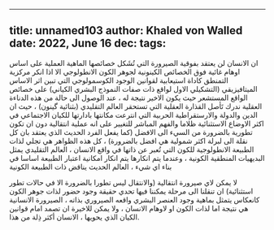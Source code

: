 
---
title: unnamed103
author: Khaled von Walled
date: 2022, June 16
dec:
tags:
---

ان الانسان لن يعتقد بفوقية الصيرورة التي تُشَكل خصائصها الماهية العملية على اساس اوهام غائية فوق الخصائص الكينونية لجوهر الكون الانطولوجي الا اذا انكر مركزية التمنطق كاداة استيعابية لقوانين الوجود الكوسمولوجي التي تبين اثر الاساس الميتافيزيقي (التشكيلي الاول لواقع ذات صفات النموذج البشري الكياني) على خصائص الواقع المستشعر حيث يكون الاخير نتيجة له ، عند الوصول الى حالة من هذه الدناءة العقلية ندرك تَأصل القذارة العقلية التي تستحقر العالم التقليدي (بثنائية گينون) ، حيث ان الدين والدولة والارستقراطية الحربية التي انترعت مكانتها بادارتها للكيان الاجتماعي في اكثر الاوضاع الاستثنائية ظلاما والفهم المباشر للتغيير على انه عملية انتقالية دون ان تكون تطورية بالضرورة من السيء الى الافضل (كما يفعل الفرد الحديث الذي يعتقد بان كل نقلة الى لبرلة اكثر شمولية هي افضل بالضرورة) ، كل هذه الظواهر هي تجلي لذات الطبيعة الانطولوجية للكون التي تُعبر عن ذاتها في واقع الانسان ، العالم التقليدي يمثل البديهيات المنطقية الكونية ، وعندما يتم انكارها يتم انكار امكانية اعتبار الطبيعة اساسا في بناء اي شيء ، العالم الحديث يناقض ذات الطبيعة الكونية


لا يمكن لاي صيرورة انتقالية (والانتقال ليس تطورا بالضرورة الا في حالات تطور استثنائية) ان تنقلنا الى مرحلة يمكننا فيها تحدي حقيقة وجود حضور لذات جوهر الكون كانعكاس يتمثل بماهية وجود العنصر البشري واقعه الصيروري بذاته ، الصيرورة الانسانية هي نتيجة اما لذات الكون او لاوهام الانسان ، ولا يمكن للاخيرة ان تصمد امام قوانين الكيان الذي يحويها ، الانسان أكثر ذِلة من هذا.


